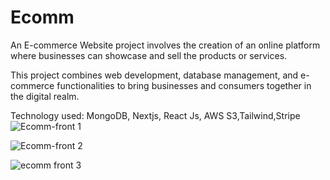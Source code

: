 # Ecomm
An E-commerce Website project involves the creation of an online platform where businesses can showcase and sell
the products or services.

This project combines web development, database management, and e-commerce functionalities to bring businesses
and consumers together in the digital realm.

Technology used: MongoDB, Nextjs, React Js, AWS S3,Tailwind,Stripe
![Ecomm-front 1](https://github.com/Suyogm32/Ecomm/assets/90822741/55851c20-9450-4ee8-ab83-8df5ce95278b)

![Ecomm-front 2](https://github.com/Suyogm32/Ecomm/assets/90822741/6294e0b6-5212-4b04-97a9-ce1fa2abad18)

![ecomm front 3](https://github.com/Suyogm32/Ecomm/assets/90822741/eb7cbc4a-6da1-49a4-85e5-fd812be70b4e)
